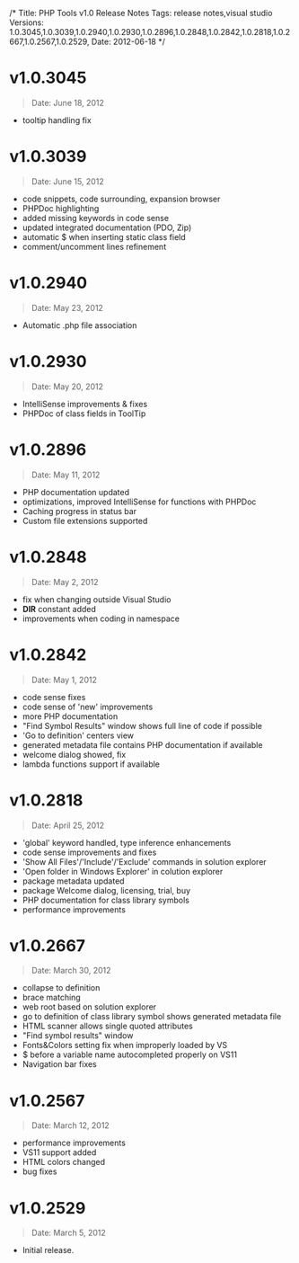 /*
Title: PHP Tools v1.0 Release Notes
Tags: release notes,visual studio
Versions: 1.0.3045,1.0.3039,1.0.2940,1.0.2930,1.0.2896,1.0.2848,1.0.2842,1.0.2818,1.0.2667,1.0.2567,1.0.2529,
Date: 2012-06-18
*/

# v1.0.3045
> Date: June 18, 2012

- tooltip handling fix

# v1.0.3039
> Date: June 15, 2012

- code snippets, code surrounding, expansion browser
- PHPDoc highlighting
- added missing keywords in code sense
- updated integrated documentation (PDO, Zip)
- automatic $ when inserting static class field
- comment/uncomment lines refinement

# v1.0.2940
> Date: May 23, 2012

- Automatic .php file association

# v1.0.2930
> Date: May 20, 2012

- IntelliSense improvements & fixes
- PHPDoc of class fields in ToolTip

# v1.0.2896
> Date: May 11, 2012

- PHP documentation updated
- optimizations, improved IntelliSense for functions with PHPDoc
- Caching progress in status bar
- Custom file extensions supported

# v1.0.2848
> Date: May 2, 2012

- fix when changing outside Visual Studio
- __DIR__ constant added
- improvements when coding in namespace

# v1.0.2842
> Date: May 1, 2012

- code sense fixes
- code sense of 'new' improvements
- more PHP documentation
- "Find Symbol Results" window shows full line of code if possible
- 'Go to definition' centers view
- generated metadata file contains PHP documentation if available
- welcome dialog showed, fix
- lambda functions support if available

# v1.0.2818
> Date: April 25, 2012

- 'global' keyword handled, type inference enhancements
- code sense improvements and fixes
- 'Show All Files'/'Include'/'Exclude' commands in solution explorer
- 'Open folder in Windows Explorer' in colution explorer
- package metadata updated
- package Welcome dialog, licensing, trial, buy
- PHP documentation for class library symbols
- performance improvements

# v1.0.2667
> Date: March 30, 2012

- collapse to definition
- brace matching
- web root based on solution explorer
- go to definition of class library symbol shows generated metadata file
- HTML scanner allows single quoted attributes
- "Find symbol results" window
- Fonts&Colors setting fix when improperly loaded by VS
- $ before a variable name autocompleted properly on VS11
- Navigation bar fixes

# v1.0.2567
> Date: March 12, 2012

- performance improvements
- VS11 support added
- HTML colors changed
- bug fixes

# v1.0.2529
> Date: March 5, 2012

- Initial release.

